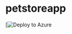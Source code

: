# petstoreapp

[![Deploy to Azure](https%3A%2F%2Fraw.githubusercontent.com%2Flink78%2Fpetstoreapp%2Fmaster%2FPetSoreApp%2Fazuredeploy.yaml)
